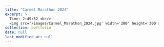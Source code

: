 ```yaml
---
title: "Carmel Marathon 2024"
excerpt: >
  Time: 2:49:52 <br/>
  <img src='/images/Carmel_Marathon_2024.jpg' width='200' height='300'>
collection: portfolio
date: null
last_modified_at: null
---
```


<div class="strava-embed-placeholder" data-embed-type="activity" data-embed-id="11172961050" data-style="standard" data-from-embed="false"></div><script src="https://strava-embeds.com/embed.js"></script>

